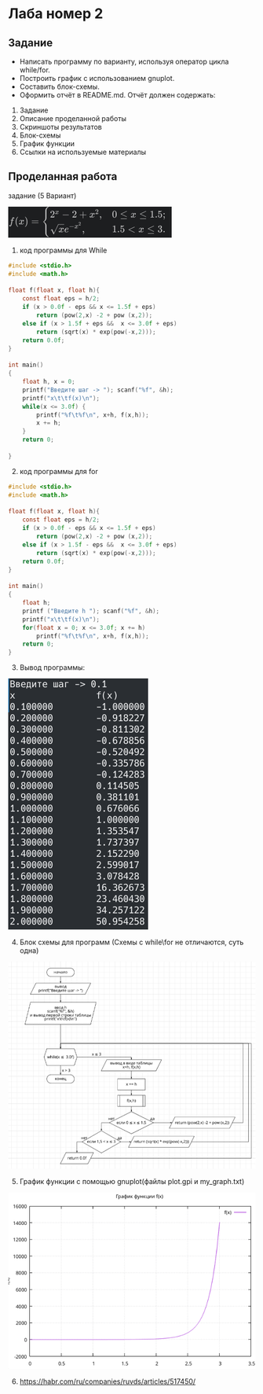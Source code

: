 # Лаба номер 2
## Задание
- Написать программу по варианту, используя оператор цикла while/for.
- Построить график с использованием gnuplot.
- Составить блок-схемы.
- Оформить отчёт в README.md. Отчёт должен содержать:
1. Задание
2. Описание проделанной работы
3. Скриншоты результатов
4. Блок-схемы
5. График функции
6. Ссылки на используемые материалы

## Проделанная работа
задание (5 Вариант)

![-](Screen/1.png)

1. код программы для While

```c
#include <stdio.h>
#include <math.h>

float f(float x, float h){
    const float eps = h/2;
    if (x > 0.0f - eps && x <= 1.5f + eps)
        return (pow(2,x) -2 + pow (x,2));
    else if (x > 1.5f + eps &&  x <= 3.0f + eps)
        return (sqrt(x) * exp(pow(-x,2)));
    return 0.0f;
}

int main()
{
    float h, x = 0;
    printf("Введите шаг -> "); scanf("%f", &h);
    printf("x\t\tf(x)\n");
    while(x <= 3.0f) {
        printf("%f\t%f\n", x+h, f(x,h));
        x += h;
    }
    return 0;

}
```

2. код программы для for

```c
#include <stdio.h>
#include <math.h>

float f(float x, float h){
    const float eps = h/2;
    if (x > 0.0f - eps && x <= 1.5f + eps)
        return (pow(2,x) -2 + pow (x,2));
    else if (x > 1.5f - eps &&  x <= 3.0f + eps)
        return (sqrt(x) * exp(pow(-x,2)));
    return 0.0f;
}

int main()
{
    float h;
    printf ("Введите h "); scanf("%f", &h);
    printf("x\t\tf(x)\n");
    for(float x = 0; x <= 3.0f; x += h)
        printf("%f\t%f\n", x+h, f(x,h));
    return 0;
}
```

3. Вывод программы:

![-](Screen/2.png)

4. Блок схемы для программ (Схемы с while\for не отличаются, суть одна)

![-](Screen/block.png)

5. График функции с помощью gnuplot(файлы plot.gpi и my_graph.txt)

![-](Screen/3.png)

6. https://habr.com/ru/companies/ruvds/articles/517450/



